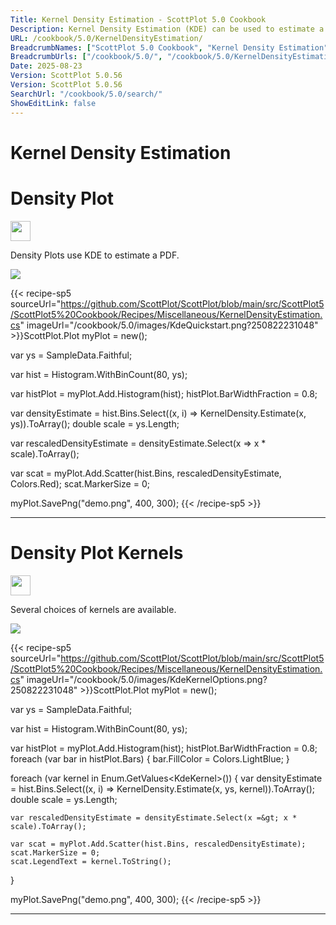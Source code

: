 ```yaml
---
Title: Kernel Density Estimation - ScottPlot 5.0 Cookbook
Description: Kernel Density Estimation (KDE) can be used to estimate a PDF for a histogram, allowing the creation of density plots
URL: /cookbook/5.0/KernelDensityEstimation/
BreadcrumbNames: ["ScottPlot 5.0 Cookbook", "Kernel Density Estimation"]
BreadcrumbUrls: ["/cookbook/5.0/", "/cookbook/5.0/KernelDensityEstimation"]
Date: 2025-08-23
Version: ScottPlot 5.0.56
Version: ScottPlot 5.0.56
SearchUrl: "/cookbook/5.0/search/"
ShowEditLink: false
---
```


<h1>Kernel Density Estimation</h1>


<div class='d-flex align-items-center mt-5'>
<h1 class='me-2 text-dark my-0 border-0'>Density Plot</h1>
<a href='/cookbook/5.0/KernelDensityEstimation/KdeQuickstart' target='_blank'>
<img src='/images/icons/new-window.svg' style='height: 2rem;' class='new-window-icon'>
</a>
</div>

Density Plots use KDE to estimate a PDF.

[![](/cookbook/5.0/images/KdeQuickstart.png?250822231048)](/cookbook/5.0/images/KdeQuickstart.png?250822231048)

{{< recipe-sp5 sourceUrl="https://github.com/ScottPlot/ScottPlot/blob/main/src/ScottPlot5/ScottPlot5%20Cookbook/Recipes/Miscellaneous/KernelDensityEstimation.cs" imageUrl="/cookbook/5.0/images/KdeQuickstart.png?250822231048" >}}ScottPlot.Plot myPlot = new();

var ys = SampleData.Faithful;

var hist = Histogram.WithBinCount(80, ys);

var histPlot = myPlot.Add.Histogram(hist);
histPlot.BarWidthFraction = 0.8;

var densityEstimate = hist.Bins.Select((x, i) =&gt; KernelDensity.Estimate(x, ys)).ToArray();
double scale = ys.Length;

var rescaledDensityEstimate = densityEstimate.Select(x =&gt; x * scale).ToArray();

var scat = myPlot.Add.Scatter(hist.Bins, rescaledDensityEstimate, Colors.Red);
scat.MarkerSize = 0;

myPlot.SavePng("demo.png", 400, 300);
{{< /recipe-sp5 >}}

<hr class='my-5 invisible'>



<div class='d-flex align-items-center mt-5'>
<h1 class='me-2 text-dark my-0 border-0'>Density Plot Kernels</h1>
<a href='/cookbook/5.0/KernelDensityEstimation/KdeKernelOptions' target='_blank'>
<img src='/images/icons/new-window.svg' style='height: 2rem;' class='new-window-icon'>
</a>
</div>

Several choices of kernels are available.

[![](/cookbook/5.0/images/KdeKernelOptions.png?250822231048)](/cookbook/5.0/images/KdeKernelOptions.png?250822231048)

{{< recipe-sp5 sourceUrl="https://github.com/ScottPlot/ScottPlot/blob/main/src/ScottPlot5/ScottPlot5%20Cookbook/Recipes/Miscellaneous/KernelDensityEstimation.cs" imageUrl="/cookbook/5.0/images/KdeKernelOptions.png?250822231048" >}}ScottPlot.Plot myPlot = new();

var ys = SampleData.Faithful;

var hist = Histogram.WithBinCount(80, ys);

var histPlot = myPlot.Add.Histogram(hist);
histPlot.BarWidthFraction = 0.8;
foreach (var bar in histPlot.Bars)
{
    bar.FillColor = Colors.LightBlue;
}

foreach (var kernel in Enum.GetValues&lt;KdeKernel&gt;())
{
    var densityEstimate = hist.Bins.Select((x, i) =&gt; KernelDensity.Estimate(x, ys, kernel)).ToArray();
    double scale = ys.Length;

    var rescaledDensityEstimate = densityEstimate.Select(x =&gt; x * scale).ToArray();

    var scat = myPlot.Add.Scatter(hist.Bins, rescaledDensityEstimate);
    scat.MarkerSize = 0;
    scat.LegendText = kernel.ToString();
}

myPlot.SavePng("demo.png", 400, 300);
{{< /recipe-sp5 >}}

<hr class='my-5 invisible'>


